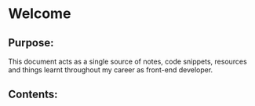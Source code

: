 # Welcome

## Purpose:

This document acts as a single source of notes, code snippets, resources and things learnt throughout my career as front-end developer.

## Contents:

